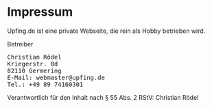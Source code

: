 # Impressum
Upfing.de ist eine private Webseite, die rein als Hobby betrieben wird.

Betreiber

<pre>
Christian Rödel
Kriegerstr. 8d
82110 Germering
E-Mail: webmaster@upfing.de
Tel.: +49 89 74160301
</pre>

Verantwortlich für den Inhalt nach § 55 Abs. 2 RStV: Christian Rödel
